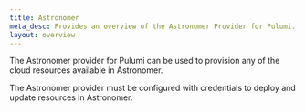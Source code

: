 ```yaml
---
title: Astronomer
meta_desc: Provides an overview of the Astronomer Provider for Pulumi.
layout: overview
---
```


The Astronomer provider for Pulumi can be used to provision any of the cloud resources available in Astronomer.

The Astronomer provider must be configured with credentials to deploy and update resources in Astronomer.
